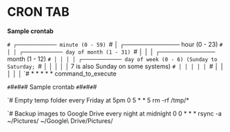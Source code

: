 # CRON TAB

**Sample crontab**

`# ┌───────────── minute (0 - 59)
`# │ ┌───────────── hour (0 - 23)
`# │ │ ┌───────────── day of month (1 - 31)
`# │ │ │ ┌───────────── month (1 - 12)
`# │ │ │ │ ┌───────────── day of week (0 - 6) (Sunday to Saturday;
`# │ │ │ │ │                                       7 is also Sunday on some systems)
`# │ │ │ │ │
`# │ │ │ │ │
`# * * * * *  command_to_execute



`#`#`#`#`#`# Sample crontab `#`#`#`#`#`#

`# Empty temp folder every Friday at 5pm
0 5 * * 5 rm -rf /tmp/*

`# Backup images to Google Drive every night at midnight
0 0 * * * rsync -a ~/Pictures/ ~/Google\ Drive/Pictures/

